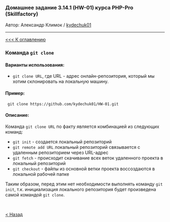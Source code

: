 ### Домашнее задание 3.14.1 (HW-01) курса PHP-Pro (Skillfactory)

Автор: Александр Климок / [kydechuk01](https://github.com/kydechuk01/)

---

[<<< К оглавлению](./README.md#оглавление) 

### Команда  `git clone` 

#### Варианты использования:
* `git clone URL`, где URL - адрес онлайн-репозитория, который мы хотим склонировать на локальную машину.
  
#### Пример:
  ` git clone https://github.com/kydechuk01/HW-01.git`

#### Описание:

Команда `git clone URL` по факту является комбинацией из следующих команд:

* `git init` - создается локальный репозиторий
* `git remote add URL` локальный репозиторий связывается с удаленным репозиторием через URL-адрес
* `git fetch` - происходит скачивание всех веток удаленного проекта в локальный репозиторий
* `git checkout` - файлы из основной ветки проекта воссоздаются в локальной рабочей папке

Таким образом, перед этим нет необходимости выполнять команду `git init`, т.к. инициализация локального репозитория будет произведена самой командой `git clone`.



<br>

[< Назад](./README.md#оглавление) 
